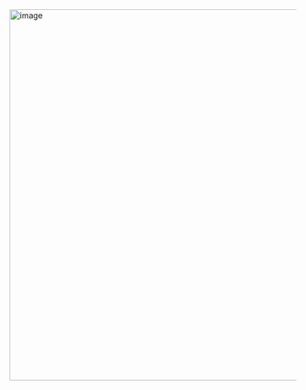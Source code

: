 <img width="724" height="650" alt="image" src="https://github.com/user-attachments/assets/ef062045-f19f-4c2d-9318-92477fd1128b" />

